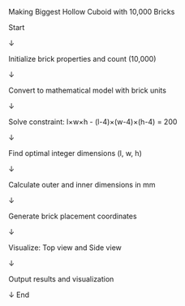 Making Biggest Hollow Cuboid with 10,000 Bricks

Start

  ↓
  
Initialize brick properties and count (10,000)

  ↓
  
Convert to mathematical model with brick units

  ↓
  
Solve constraint: l×w×h - (l-4)×(w-4)×(h-4) = 200

  ↓
  
Find optimal integer dimensions (l, w, h)

  ↓
  
Calculate outer and inner dimensions in mm

  ↓
  
Generate brick placement coordinates

  ↓
  
Visualize: Top view and Side view

  ↓
  
Output results and visualization

  ↓
End
